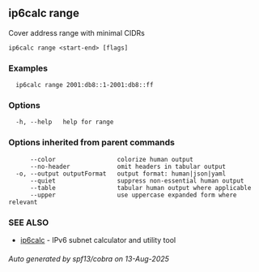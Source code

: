 ## ip6calc range

Cover address range with minimal CIDRs

```
ip6calc range <start-end> [flags]
```

### Examples

```
  ip6calc range 2001:db8::1-2001:db8::ff
```

### Options

```
  -h, --help   help for range
```

### Options inherited from parent commands

```
      --color                 colorize human output
      --no-header             omit headers in tabular output
  -o, --output outputFormat   output format: human|json|yaml
      --quiet                 suppress non-essential human output
      --table                 tabular human output where applicable
      --upper                 use uppercase expanded form where relevant
```

### SEE ALSO

* [ip6calc](ip6calc.md)	 - IPv6 subnet calculator and utility tool

###### Auto generated by spf13/cobra on 13-Aug-2025
